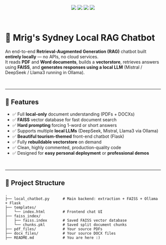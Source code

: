 <p align="center">
  <img src="https://img.shields.io/badge/Powered%20By-LangChain-blue" />
  <img src="https://img.shields.io/badge/Vectorstore-FAISS-green" />
  <img src="https://img.shields.io/badge/Language-Python-yellow" />
  <img src="https://img.shields.io/badge/Model-Ollama%20(Local%20LLM)-orange" />
</p>

<br />

# 🐨 Mrig's Sydney Local RAG Chatbot

An end-to-end **Retrieval-Augmented Generation (RAG)** chatbot built **entirely locally** — no APIs, no cloud services.  
It reads **PDF** and **Word documents**, builds a **vectorstore**, retrieves answers using **FAISS**, and **generates responses using a local LLM** (Mistral / DeepSeek / Llama3 running in Ollama).

<br />

---

## 🚀 Features

- ✅ Full **local-only** document understanding (PDFs + DOCXs)
- ✅ **FAISS** vector database for fast document search
- ✅ **Hard prompting** forcing 1-word or short answers
- ✅ Supports multiple **local LLMs** (DeepSeek, Mistral, Llama3 via Ollama)
- ✅ **Beautiful tourism-themed** front-end chatbot (Flask)
- ✅ Fully **rebuildable vectorstore** on demand
- ✅ Clean, highly commented, production-quality code
- ✅ Designed for **easy personal deployment** or **professional demos**

<br />

---

## 📂 Project Structure

```plaintext
.
├── local_chatbot.py      # Main backend: extraction + FAISS + Ollama + Flask
├── templates/
│   └── index.html        # Frontend chat UI
├── faiss_index/
│   ├── faiss.index       # Saved FAISS vector database
│   └── chunks.pkl        # Saved split document chunks
├── pdf_files/            # Your source PDFs
├── docx_files/           # Your source DOCX files
├── README.md             # You are here :)
